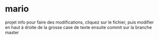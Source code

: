 # mario
projet info
pour faire des modifications, cliquez sur le fichier, puis modifier en haut à droite de la grosse case de texte
ensuite commit sur la branche master
